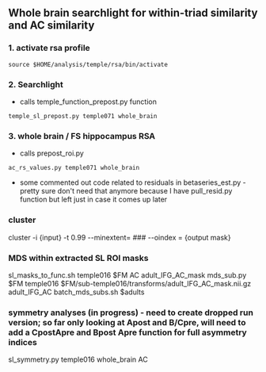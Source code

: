 ## Whole brain searchlight for within-triad similarity and AC similarity
### 1. activate rsa profile
```
source $HOME/analysis/temple/rsa/bin/activate
```
### 2. Searchlight 
* calls temple_function_prepost.py function
```
temple_sl_prepost.py temple071 whole_brain
```

### 3. whole brain / FS hippocampus RSA
* calls prepost_roi.py
```
ac_rs_values.py temple071 whole_brain
```

* some commented out code related to residuals in betaseries_est.py - pretty sure don't need that anymore because I have pull_resid.py function but left just in case it comes up later

### cluster
cluster -i {input} -t 0.99 --minextent= ### --oindex = {output mask}


### MDS within extracted SL ROI masks
sl_masks_to_func.sh temple016 $FM AC adult_IFG_AC_mask
mds_sub.py $FM temple016 $FM/sub-temple016/transforms/adult_IFG_AC_mask.nii.gz adult_IFG_AC
batch_mds_subs.sh $adults


### symmetry analyses (in progress) - need to create dropped run version; so far only looking at Apost and B/Cpre, will need to add a CpostApre and Bpost Apre function for full asymmetry indices
sl_symmetry.py temple016 whole_brain AC
